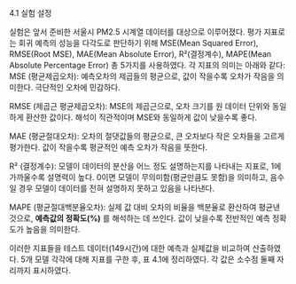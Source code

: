 4.1 실험 설정

실험은 앞서 준비한 서울시 PM2.5 시계열 데이터를 대상으로 이루어졌다. 평가 지표로는 회귀 예측의 성능을 다각도로 판단하기 위해 MSE(Mean Squared Error), RMSE(Root MSE), MAE(Mean Absolute Error), R²(결정계수), MAPE(Mean Absolute Percentage Error) 총 5가지를 사용하였다. 각 지표의 의미는 아래와 같다:
MSE (평균제곱오차): 예측오차의 제곱들의 평균으로, 값이 작을수록 오차가 작음을 의미한다. 극단적인 오차에 민감하다.

RMSE (제곱근 평균제곱오차): MSE의 제곱근으로, 오차 크기를 원 데이터 단위와 동일하게 환산한 값이다. 해석이 직관적이며 MSE와 동일하게 값이 낮을수록 좋다.

MAE (평균절대오차): 오차의 절댓값들의 평균으로, 큰 오차보다 작은 오차들을 고르게 평가한다. 값이 작을수록 평균적인 예측 오차가 작음을 뜻한다.

R² (결정계수): 모델이 데이터의 분산을 어느 정도 설명하는지를 나타내는 지표로, 1에 가까울수록 설명력이 높다. 0이면 모델이 무의미함(평균만큼도 못함)을 의미하고, 음수일 경우 모델이 데이터를 전혀 설명하지 못하고 있음을 나타낸다.

MAPE (평균절대백분율오차): 실제 값 대비 오차의 비율을 백분율로 환산하여 평균낸 것으로, **예측값의 정확도(%)** 를 해석하는 데 쓰인다. 값이 낮을수록 전반적인 예측 정확도가 높음을 의미한다.

이러한 지표들을 테스트 데이터(149시간)에 대한 예측과 실제값을 비교하여 산출하였다. 5개 모델 각각에 대해 지표를 구한 후, 표 4.1에 정리하였다. 각 값은 소수점 둘째 자리까지 표시하였다.

